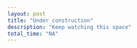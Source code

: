 ```yaml
---
layout: post
title: "Under construction"
description: "Keep watching this space"
total_time: "NA"
---
```



